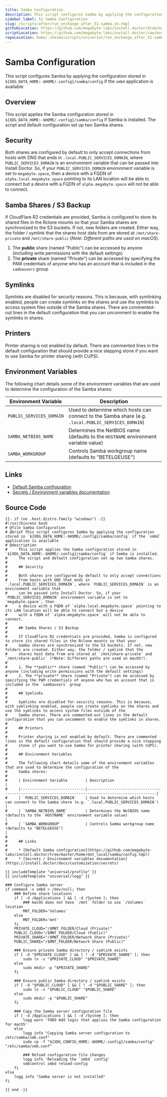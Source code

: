 ```yaml
---
title: Samba Configuration
description: This script configures Samba by applying the configuration stored in `${XDG_DATA_HOME:-$HOME/.config}/samba/config` if the `smbd` application is available
sidebar_label: 51 Samba Configuration
slug: /scripts/after/run_onchange_after_51-samba.sh.tmpl
githubLocation: https://github.com/megabyte-labs/install.doctor/blob/master/home/.chezmoiscripts/universal/run_onchange_after_51-samba.sh.tmpl
scriptLocation: https://github.com/megabyte-labs/install.doctor/raw/master/home/.chezmoiscripts/universal/run_onchange_after_51-samba.sh.tmpl
repoLocation: home/.chezmoiscripts/universal/run_onchange_after_51-samba.sh.tmpl
---
```

# Samba Configuration

This script configures Samba by applying the configuration stored in `${XDG_DATA_HOME:-$HOME/.config}/samba/config` if the `smbd` application is available

## Overview

This script applies the Samba configuration stored in `${XDG_DATA_HOME:-$HOME/.config}/samba/config` if Samba is installed.
The script and default configuration set up two Samba shares.

## Security

Both shares are configured by default to only accept connections
from hosts with DNS that ends in `.local.PUBLIC_SERVICES_DOMAIN`, where `PUBLIC_SERVICES_DOMAIN` is an environment variable that
can be passed into Install Doctor. So, if your `PUBLIC_SERVICES_DOMAIN` environment variable is set to `megabyte.space`, then
a device with a FQDN of `alpha.local.megabyte.space` pointing to its LAN location will be able to connect but a device
with a FQDN of `alpha.megabyte.space` will not be able to connect.

## Samba Shares / S3 Backup

If CloudFlare R2 credentials are provided, Samba is configured to store its shared files in the Rclone mounts so that your
Samba shares are synchronized to the S3 buckets. If not, new folders are created. Either way, the folder / symlink that the
shares host data from are stored at `/mnt/share-private` and `/mnt/share-public` (*Note: Different paths are used on macOS*).

1. The **public** share (named "Public") can be accessed by anyone (including write permissions with the default settings)
2. The **private** share (named "Private") can be accessed by specifying the PAM credentials of anyone who has an account that is included in the `sambausers` group

## Symlinks

Symlinks are disabled for security reasons. This is because, with symlinking enabled, people can create symlinks on the shares and use the symlinks to access system files outside of the
Samba shares. There are commented-out lines in the default configuration that you can uncomment to enable the symlinks in shares.

## Printers

Printer sharing is not enabled by default. There are commented lines in the default configuration that should provide a nice stepping
stone if you want to use Samba for printer sharing (with CUPS).

## Environment Variables

The following chart details some of the environment variables that are used to determine the configuration of the
Samba shares:

| Environment Variable        | Description                                                                                         |
|-----------------------------|-----------------------------------------------------------------------------------------------------|
| `PUBLIC_SERVICES_DOMAIN`    | Used to determine which hosts can connect to the Samba share (e.g. `.local.PUBLIC_SERVICES_DOMAIN`) |
| `SAMBA_NETBIOS_NAME`        | Determines the NetBIOS name (defaults to the `HOSTNAME` environment variable value)                 |
| `SAMBA_WORKGROUP`           | Controls Samba workgroup name (defaults to "BETELGEUSE")                                            |

## Links

* [Default Samba configuration](https://github.com/megabyte-labs/install.doctor/tree/master/home/dot_local/samba/config.tmpl)
* [Secrets / Environment variables documentation](https://install.doctor/docs/customization/secrets)



## Source Code

```
{{- if (ne .host.distro.family "windows") -}}
#!/usr/bin/env bash
# @file Samba Configuration
# @brief This script configures Samba by applying the configuration stored in `${XDG_DATA_HOME:-$HOME/.config}/samba/config` if the `smbd` application is available
# @description
#     This script applies the Samba configuration stored in `${XDG_DATA_HOME:-$HOME/.config}/samba/config` if Samba is installed.
#     The script and default configuration set up two Samba shares.
#
#     ## Security
#
#     Both shares are configured by default to only accept connections
#     from hosts with DNS that ends in `.local.PUBLIC_SERVICES_DOMAIN`, where `PUBLIC_SERVICES_DOMAIN` is an environment variable that
#     can be passed into Install Doctor. So, if your `PUBLIC_SERVICES_DOMAIN` environment variable is set to `megabyte.space`, then
#     a device with a FQDN of `alpha.local.megabyte.space` pointing to its LAN location will be able to connect but a device
#     with a FQDN of `alpha.megabyte.space` will not be able to connect.
#
#     ## Samba Shares / S3 Backup
#
#     If CloudFlare R2 credentials are provided, Samba is configured to store its shared files in the Rclone mounts so that your
#     Samba shares are synchronized to the S3 buckets. If not, new folders are created. Either way, the folder / symlink that the
#     shares host data from are stored at `/mnt/share-private` and `/mnt/share-public` (*Note: Different paths are used on macOS*).
#
#     1. The **public** share (named "Public") can be accessed by anyone (including write permissions with the default settings)
#     2. The **private** share (named "Private") can be accessed by specifying the PAM credentials of anyone who has an account that is included in the `sambausers` group
#
#     ## Symlinks
#
#     Symlinks are disabled for security reasons. This is because, with symlinking enabled, people can create symlinks on the shares and use the symlinks to access system files outside of the
#     Samba shares. There are commented-out lines in the default configuration that you can uncomment to enable the symlinks in shares.
#
#     ## Printers
#
#     Printer sharing is not enabled by default. There are commented lines in the default configuration that should provide a nice stepping
#     stone if you want to use Samba for printer sharing (with CUPS).
#
#     ## Environment Variables
#
#     The following chart details some of the environment variables that are used to determine the configuration of the
#     Samba shares:
#
#     | Environment Variable        | Description                                                                                         |
#     |-----------------------------|-----------------------------------------------------------------------------------------------------|
#     | `PUBLIC_SERVICES_DOMAIN`    | Used to determine which hosts can connect to the Samba share (e.g. `.local.PUBLIC_SERVICES_DOMAIN`) |
#     | `SAMBA_NETBIOS_NAME`        | Determines the NetBIOS name (defaults to the `HOSTNAME` environment variable value)                 |
#     | `SAMBA_WORKGROUP`           | Controls Samba workgroup name (defaults to "BETELGEUSE")                                            |
#
#     ## Links
#
#     * [Default Samba configuration](https://github.com/megabyte-labs/install.doctor/tree/master/home/dot_local/samba/config.tmpl)
#     * [Secrets / Environment variables documentation](https://install.doctor/docs/customization/secrets)

{{ includeTemplate "universal/profile" }}
{{ includeTemplate "universal/logg" }}

### Configure Samba server
if command -v smbd > /dev/null; then
    ### Define share locations
    if [ -d /Applications ] && [ -d /System ]; then
        ### macOS does not have `/mnt` folder so use `/Volumes` location
        MNT_FOLDER='Volumes'
    else
        MNT_FOLDER='mnt'
    fi
    PRIVATE_CLOUD="/$MNT_FOLDER/Cloud (Private)"
    PUBLIC_CLOUD="/$MNT_FOLDER/Cloud (Public)"
    PRIVATE_SHARE="/$MNT_FOLDER/Network Share (Private)"
    PUBLIC_SHARE="/$MNT_FOLDER/Network Share (Public)"

    ### Ensure private Samba directory / symlink exists
    if [ -d "$PRIVATE_CLOUD" ] && [ ! -d "$PRIVATE_SHARE" ]; then
        sudo ln -s "$PRIVATE_CLOUD" "$PRIVATE_SHARE"
    else
        sudo mkdir -p "$PRIVATE_SHARE"
    fi

    ### Ensure public Samba directory / symlink exists
    if [ -d "$PUBLIC_CLOUD" ] && [ ! -d "$PUBLIC_SHARE" ]; then
        sudo ln -s "$PUBLIC_CLOUD" "$PUBLIC_SHARE"
    else
        sudo mkdir -p "$PUBLIC_SHARE"
    fi

    ### Copy the Samba server configuration file
    if [ -d /Applications ] && [ -d /System ]; then
        logg warn 'TODO Add logic that applies the Samba configuration for macOS'
    else
        logg info "Copying Samba server configuration to /etc/samba/smb.conf"
        sudo cp -f "${XDG_CONFIG_HOME:-$HOME/.config}/samba/config" "/etc/samba/smb.conf"

        ### Reload configuration file changes
        logg info 'Reloading the `smbd` config'
        smbcontrol smbd reload-config
    fi
else
    logg info "Samba server is not installed"
fi

{{ end -}}
```
